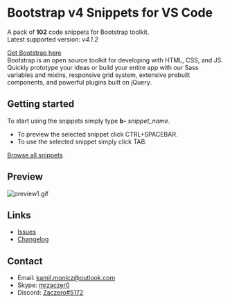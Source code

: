 # Bootstrap v4 Snippets for VS Code

A pack of **102** code snippets for Bootstrap toolkit.  
Latest supported version: *v4.1.2*

[Get Bootstrap here](https://getbootstrap.com/)  
Bootstrap is an open source toolkit for developing with HTML, CSS, and JS. Quickly prototype your ideas or build your entire app with our Sass variables and mixins, responsive grid system, extensive prebuilt components, and powerful plugins built on jQuery.

## Getting started

To start using the snippets simply type **b-** *snippet_name*.

* To preview the selected snippet click CTRL+SPACEBAR.  
* To use the selected snippet simply click TAB.

[Browse all snippets](https://github.com/Zaczero/bootstrap-v4-snippets/blob/master/snippets/snippets.json)

## Preview

![preview1.gif](https://i.imgur.com/gbRrW2r.gif)

## Links

* [Issues](https://github.com/Zaczero/bootstrap-v4-snippets/issues)
* [Changelog](https://github.com/Zaczero/bootstrap-v4-snippets/blob/master/CHANGELOG.md)

## Contact

* Email: [kamil.monicz@outlook.com](mailto:kamil.monicz@outlook.com)
* Skype: [mrzaczer0](skype:mrzaczer0?add)
* Discord: [Zaczero#5172](https://discordapp.com/users/216292528536813570)